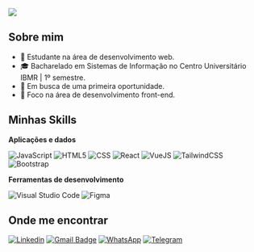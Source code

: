 ![](https://komarev.com/ghpvc/?username=iuricode&color=006bed)

## Sobre mim

- 🤔 Estudante na área de desenvolvimento web.
- 🎓 Bacharelado em Sistemas de Informação no Centro Universitário IBMR | 1º semestre.
- 💼 Em busca de uma primeira oportunidade.
- 🌱 Foco na área de desenvolvimento front-end.

## Minhas Skills

**Aplicações e dados**

![JavaScript](https://img.shields.io/badge/-JavaScript-333333?style=flat&logo=javascript)
![HTML5](https://img.shields.io/badge/-HTML5-333333?style=flat&logo=HTML5)
![CSS](https://img.shields.io/badge/-CSS-333333?style=flat&logo=CSS3&logoColor=1572B6)
![React](https://img.shields.io/badge/-React-333333?style=flat&logo=react)
![VueJS](https://img.shields.io/badge/Vue.js-35495E?style=for-the-badge&logo=vue.js&logoColor=4FC08D)
![TailwindCSS](https://img.shields.io/badge/Tailwind_CSS-38B2AC?style=for-the-badge&logo=tailwind-css&logoColor=white)
![Bootstrap](https://img.shields.io/badge/Bootstrap-563D7C?style=for-the-badge&logo=bootstrap&logoColor=white)

**Ferramentas de desenvolvimento**

![Visual Studio Code](https://img.shields.io/badge/-Visual%20Studio%20Code-333333?style=flat&logo=visual-studio-code&logoColor=007ACC)
![Figma](https://img.shields.io/badge/-Figma-333333?style=flat&logo=figma&logoColor=007ACC)

## Onde me encontrar

[![Linkedin](https://img.shields.io/badge/LinkedIn-0077B5?style=for-the-badge&logo=linkedin&logoColor=white&link=https://www.linkedin.com/in/igor-de-souza-aguiar-1259a9168/)](https://www.linkedin.com/in/igor-de-souza-aguiar-1259a9168/)
[![Gmail Badge](https://img.shields.io/badge/Gmail-D14836?style=for-the-badge&logo=gmail&logoColor=white&link=mailto:igor.dsouza91@gmail.com)](mailto:igor.dsouza91@gmail.com)
[![WhatsApp](https://img.shields.io/badge/WhatsApp-25D366?style=for-the-badge&logo=whatsapp&logoColor=white)](https://wa.me/+5521992849165)
[![Telegram](https://img.shields.io/badge/Telegram-2CA5E0?style=for-the-badge&logo=telegram&logoColor=white)](https://t.me/@igoorsouza22)
